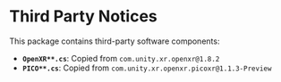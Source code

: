 # Third Party Notices

This package contains third-party software components:

- **`OpenXR**.cs`**: Copied from `com.unity.xr.openxr@1.8.2`
- **`PICO**.cs`**: Copied from `com.unity.xr.openxr.picoxr@1.1.3-Preview`
